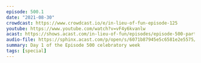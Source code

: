 ```yaml
---
episode: 500.1
date: "2021-08-30"
crowdcast: https://www.crowdcast.io/e/in-lieu-of-fun-episode-125
youtube: https://www.youtube.com/watch?v=vF4y6kvanlw
acast: https://shows.acast.com/in-lieu-of-fun/episodes/episode-500-part-i-tim-miller
audio-file: https://sphinx.acast.com/p/open/s/6071b87945e5c6581e2e5575/e/612e9685eb5bf70014a48316/media.mp3
summary: Day 1 of the Episode 500 celebratory week
tags: [special]
---
```

